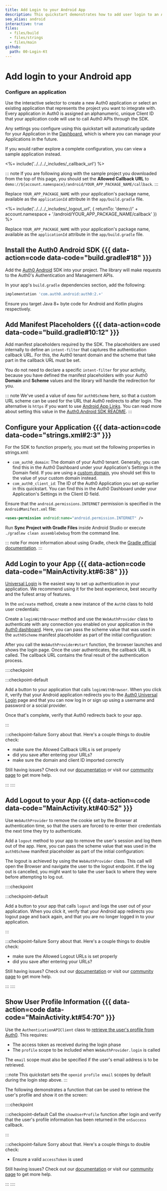 ```yaml
---
title: Add Login to your Android App
description: This quickstart demonstrates how to add user login to an Android application using Auth0.
seo_alias: android
interactive: true
files:
  - files/build
  - files/strings
  - files/main
github:
  path: 00-Login-Kt
---
```


# Add login to your Android app

<!-- markdownlint-disable MD002 MD041 -->

<!-- markdownlint-disable MD002 MD034 MD041 -->

### Configure an application

Use the interactive selector to create a new Auth0 application or select an existing application that represents the project you want to integrate with. Every application in Auth0 is assigned an alphanumeric, unique Client ID that your application code will use to call Auth0 APIs through the SDK.

Any settings you configure using this quickstart will automatically update for your Application in the <a href="${manage_url}/#/">Dashboard</a>, which is where you can manage your Applications in the future.

If you would rather explore a complete configuration, you can view a sample application instead.

<%= include('../../../_includes/_callback_url') %>

::: note
If you are following along with the sample project you downloaded from the top of this page, you should set the **Allowed Callback URL** to `demo://${account.namespace}/android/YOUR_APP_PACKAGE_NAME/callback`.
:::

Replace `YOUR_APP_PACKAGE_NAME` with your application's package name, available as the `applicationId` attribute in the `app/build.gradle` file.

<%= include('../../../_includes/_logout_url', { returnTo: 'demo://' + account.namespace + '/android/YOUR_APP_PACKAGE_NAME/callback' }) %>

Replace `YOUR_APP_PACKAGE_NAME` with your application's package name, available as the `applicationId` attribute in the `app/build.gradle` file.

## Install the Auth0 Android SDK {{{ data-action=code data-code="build.gradle#18" }}}

Add the [Auth0 Android](https://github.com/auth0/Auth0.Android) SDK into your project. The library will make requests to the Auth0's Authentication and Management APIs.

In your app's `build.gradle` dependencies section, add the following:

```groovy
implementation 'com.auth0.android:auth0:2.+'
```

Ensure you target Java 8+ byte code for Android and Kotlin plugins respectively.

## Add Manifest Placeholders {{{ data-action=code data-code="build.gradle#10:12" }}}

Add manifest placeholders required by the SDK. The placeholders are used internally to define an `intent-filter` that captures the authentication callback URL. For this, the Auth0 tenant domain and the scheme that take part in the callback URL must be set.

You do not need to declare a specific `intent-filter` for your activity, because you have defined the manifest placeholders with your Auth0 **Domain** and **Scheme** values and the library will handle the redirection for you.

::: note
We've used a value of `demo` for `auth0Scheme` here, so that a custom URL scheme can be used for the URL that Auth0 redirects to after login. The alternative is `https` if you want to use [Android App Links](https://auth0.com/docs/applications/enable-android-app-links). You can read more about setting this value in the [Auth0.Android SDK README](https://github.com/auth0/Auth0.Android#a-note-about-app-deep-linking).
:::

## Configure your Application {{{ data-action=code data-code="strings.xml#2:3" }}}

For the SDK to function properly, you must set the following properties in strings.xml:

- `com_auth0_domain`: The domain of your Auth0 tenant. Generally, you can find this in the Auth0 Dashboard under your Application's Settings in the Domain field. If you are using a [custom domain](https://auth0.com/docs/custom-domains), you should set this to the value of your custom domain instead.
- `com_auth0_client_id`: The ID of the Auth0 Application you set up earlier in this quickstart. You can find this in the Auth0 Dashboard under your Application's Settings in the Client ID field.

Ensure that the `android.permissions.INTERNET` permission is specified in the `AndroidManifest.xml` file:

```xml
<uses-permission android:name="android.permission.INTERNET" />
```

Run **Sync Project with Gradle Files** inside Android Studio or execute `./gradlew clean assembleDebug` from the command line.

::: note
For more information about using Gradle, check the [Gradle official documentation](https://gradle.org/getting-started-android-build/).
:::

## Add Login to your App {{{ data-action=code data-code="MainActivity.kt#6:38" }}}

[Universal Login](/hosted-pages/login) is the easiest way to set up authentication in your application. We recommend using it for the best experience, best security and the fullest array of features.

In the `onCreate` method, create a new instance of the `Auth0` class to hold user credentials:

Create a `loginWithBrowser` method and use the `WebAuthProvider` class to authenticate with any connection you enabled on your application in the [Auth0 dashboard](${manage_url}/#/). Here, you can pass the scheme value that was used in the `auth0Scheme` manifest placeholder as part of the initial configuration:

After you call the `WebAuthProvider#start` function, the browser launches and shows the login page. Once the user authenticates, the callback URL is called. The callback URL contains the final result of the authentication process.

::::checkpoint

:::checkpoint-default

Add a button to your application that calls `loginWithBrowser`. When you click it, verify that your Android application redirects you to the [Auth0 Universal Login](https://auth0.com/universal-login) page and that you can now log in or sign up using a username and password or a social provider.

Once that's complete, verify that Auth0 redirects back to your app.

:::

:::checkpoint-failure
Sorry about that. Here's a couple things to double check:
* make sure the Allowed Callback URLs is set properly
* did you save after entering your URLs?
* make sure the domain and client ID imported correctly

Still having issues? Check out our [documentation](https://auth0.com/docs) or visit our [community page](https://community.auth0.com) to get more help.

:::
::::

## Add Logout to your App {{{ data-action=code data-code="MainActivity.kt#40:52" }}}

Use `WebAuthProvider` to remove the cookie set by the Browser at authentication time, so that the users are forced to re-enter their credentials the next time they try to authenticate.

Add a `logout` method to your app to remove the user's session and log them out of the app. Here, you can pass the scheme value that was used in the `auth0Scheme` manifest placeholder as part of the initial configuration:

The logout is achieved by using the `WebAuthProvider` class. This call will open the Browser and navigate the user to the logout endpoint. If the log out is cancelled, you might want to take the user back to where they were before attempting to log out.

::::checkpoint

:::checkpoint-default

Add a button to your app that calls `logout` and logs the user out of your application. When you click it, verify that your Android app redirects you logout page and back again, and that you are no longer logged in to your application.

:::

:::checkpoint-failure
Sorry about that. Here's a couple things to double check:
* make sure the Allowed Logout URLs is set properly
* did you save after entering your URLs?

Still having issues? Check out our [documentation](https://auth0.com/docs) or visit our [community page](https://community.auth0.com) to get more help.

:::
::::

## Show User Profile Information {{{ data-action=code data-code="MainActivity.kt#54:70" }}}

Use the `AuthenticationAPIClient` class to [retrieve the user's profile from Auth0](https://auth0.com/docs/users/user-profiles#user-profile-management-api-access). This requires:

- The access token as received during the login phase
- The `profile` scope to be included when `WebAuthProvider.login` is called

The `email` scope must also be specified if the user's email address is to be retrieved.

:::note
This quickstart sets the `openid profile email` scopes by default during the login step above.
:::

The following demonstrates a function that can be used to retrieve the user's profile and show it on the screen:

::::checkpoint

:::checkpoint-default
Call the `showUserProfile` function after login and verify that the user's profile information has been returned in the `onSuccess` callback.

:::

:::checkpoint-failure
Sorry about that. Here's a couple things to double check:
* Ensure a valid `accessToken` is used

Still having issues? Check out our [documentation](https://auth0.com/docs) or visit our [community page](https://community.auth0.com) to get more help.

:::
::::